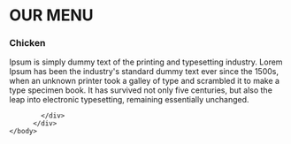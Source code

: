 <!DOCTYPE html>
<html>
    <head>
        <title>
            OROMIA RESTURANT
        </title>
 </head>
    <body>
        <h1> OUR MENU</h1>
        <div class="container">
            <div class="box1 main-box">
                    <div class="title1"> <h3> Chicken </h3> </div>  
                    <div class="paragraph1"> <p> Ipsum is simply dummy text of the printing and typesetting
                        industry. Lorem Ipsum has been the industry's standard dummy
                        text ever since the 1500s, when an unknown printer took 
                        a galley of type and scrambled it to make a type specimen book.
                        It has survived not only five centuries, but also the leap
                        into electronic typesetting, remaining essentially unchanged. </p> 
                    </div>
                
            </div>
          </div>
    </body>
</html>
